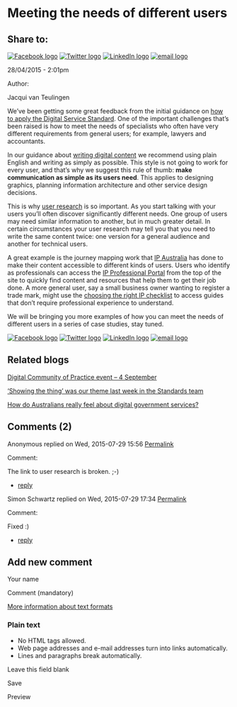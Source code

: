 Meeting the needs of different users
====================================

Share to:
---------

[![Facebook logo](https://www.dto.gov.au/profiles/govcms/modules/features/govcms_share_links/images/facebook.png)](http://www.facebook.com/sharer.php?u=https%3A//www.dto.gov.au/blog/meeting-needs-different-users&t=Meeting%20the%20needs%20of%20different%20users "Share on Facebook") [![Twitter logo](https://www.dto.gov.au/profiles/govcms/modules/features/govcms_share_links/images/twitter.png)](http://twitter.com/share?url=https%3A//www.dto.gov.au/blog/meeting-needs-different-users&text=Meeting%20the%20needs%20of%20different%20users "Share this on Twitter") [![LinkedIn logo](https://www.dto.gov.au/profiles/govcms/modules/features/govcms_share_links/images/linkedin.png)](http://www.linkedin.com/shareArticle?mini=true&url=https%3A//www.dto.gov.au/blog/meeting-needs-different-users&title=Meeting%20the%20needs%20of%20different%20users&summary=We%E2%80%99ve%20been%20getting%20some%20great%20feedback%20from%20the%20initial%20guidance%20on%20how%20to%20apply%20the%20Digital%20Service%20Standard.%20One%20of%20the%20important%20challenges%20that%E2%80%99s%20been%20raised%20is%20how%20to%20meet%20the%20needs%20of%20specialists%20who%20often%20have%20very%20different%20requirements%20from%20general%20users%3B%20for%20example%2C%20lawyers%20and%20accountants.&source=Digital%20Transformation%20Office "Publish this post to LinkedIn") [![email logo](https://www.dto.gov.au/profiles/govcms/modules/features/govcms_share_links/images/email.png)](mailto:?subject=Meeting%20the%20needs%20of%20different%20users&body=https%3A//www.dto.gov.au/blog/meeting-needs-different-users "Share via email")

28/04/2015 - 2:01pm

Author: 

Jacqui van Teulingen

We’ve been getting some great feedback from the initial guidance on [how to apply the Digital Service Standard](../design-guides.html). One of the important challenges that’s been raised is how to meet the needs of specialists who often have very different requirements from general users; for example, lawyers and accountants.

In our guidance about [writing digital content](396.html) we recommend using plain English and writing as simply as possible. This style is not going to work for every user, and that’s why we suggest this rule of thumb: **make communication as simple as its users need**. This applies to designing graphics, planning information architecture and other service design decisions.

This is why [user research](481.html) is so important. As you start talking with your users you’ll often discover significantly different needs. One group of users may need similar information to another, but in much greater detail. In certain circumstances your user research may tell you that you need to write the same content twice: one version for a general audience and another for technical users.

A great example is the journey mapping work that [IP Australia](http://www.ipaustralia.gov.au/) has done to make their content accessible to different kinds of users. Users who identify as professionals can access the [IP Professional Portal](http://www.ipaustralia.gov.au/ip-professional-portal/) from the top of the site to quickly find content and resources that help them to get their job done. A more general user, say a small business owner wanting to register a trade mark, might use the [choosing the right IP checklist](http://www.ipaustralia.gov.au/get-the-right-ip/choosing-the-right-ip/) to access guides that don’t require professional experience to understand.

We will be bringing you more examples of how you can meet the needs of different users in a series of case studies, stay tuned. 

[![Facebook logo](https://www.dto.gov.au/profiles/govcms/modules/features/govcms_share_links/images/facebook.png)](http://www.facebook.com/sharer.php?u=https%3A//www.dto.gov.au/blog/meeting-needs-different-users&t=Meeting%20the%20needs%20of%20different%20users "Share on Facebook") [![Twitter logo](https://www.dto.gov.au/profiles/govcms/modules/features/govcms_share_links/images/twitter.png)](http://twitter.com/share?url=https%3A//www.dto.gov.au/blog/meeting-needs-different-users&text=Meeting%20the%20needs%20of%20different%20users "Share this on Twitter") [![LinkedIn logo](https://www.dto.gov.au/profiles/govcms/modules/features/govcms_share_links/images/linkedin.png)](http://www.linkedin.com/shareArticle?mini=true&url=https%3A//www.dto.gov.au/blog/meeting-needs-different-users&title=Meeting%20the%20needs%20of%20different%20users&summary=We%E2%80%99ve%20been%20getting%20some%20great%20feedback%20from%20the%20initial%20guidance%20on%20how%20to%20apply%20the%20Digital%20Service%20Standard.%20One%20of%20the%20important%20challenges%20that%E2%80%99s%20been%20raised%20is%20how%20to%20meet%20the%20needs%20of%20specialists%20who%20often%20have%20very%20different%20requirements%20from%20general%20users%3B%20for%20example%2C%20lawyers%20and%20accountants.&source=Digital%20Transformation%20Office "Publish this post to LinkedIn") [![email logo](https://www.dto.gov.au/profiles/govcms/modules/features/govcms_share_links/images/email.png)](mailto:?subject=Meeting%20the%20needs%20of%20different%20users&body=https%3A//www.dto.gov.au/blog/meeting-needs-different-users "Share via email")

Related blogs
-------------

[Digital Community of Practice event – 4 September](1136.html)

[‘Showing the thing’ was our theme last week in the Standards team](1131.html)

[How do Australians really feel about digital government services?](1101.html)

Comments (2)
------------

Anonymous replied on Wed, 2015-07-29 15:56 [Permalink](../comment/1306.html#comment-1306)

Comment: 

The link to user research is broken. ;-)

-   [reply](https://www.dto.gov.au/comment/reply/676/1306)

Simon Schwartz replied on Wed, 2015-07-29 17:34 [Permalink](../comment/1311.html#comment-1311)

Comment: 

Fixed :)

-   [reply](https://www.dto.gov.au/comment/reply/676/1311)

Add new comment
---------------

Your name

Comment (mandatory)

[More information about text formats](../filter/tips.html)

### Plain text

-   No HTML tags allowed.
-   Web page addresses and e-mail addresses turn into links automatically.
-   Lines and paragraphs break automatically.

Leave this field blank

Save

Preview

